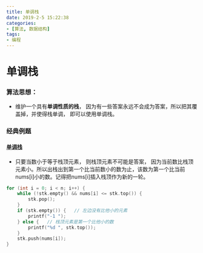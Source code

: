 ```yaml
---
title: 单调栈
date: 2019-2-5 15:22:38
categories:
- [算法, 数据结构]
tags:
- 编程
---
```


# 单调栈

### 算法思想：

* 维护一个具有**单调性质的栈**， 因为有一些答案永远不会成为答案，所以把其覆盖掉，并使得栈单调， 即可以使用单调栈。



### 经典例题

#### [单调栈](https://www.acwing.com/problem/content/832/)

* 只要当数小于等于栈顶元素， 则栈顶元素不可能是答案， 因为当前数比栈顶元素小。所以出栈出到第一个比当前数小的数为止，该数为第一个比当前nums[i]小的数。记得把nums[i]插入栈顶作为新的一轮。

```c++
for (int i = 0; i < n; i++) {
    while (!stk.empty() && nums[i] <= stk.top()) {
        stk.pop();
    }
    if (stk.empty()) {   // 左边没有比他小的元素
        printf("-1 ");
    } else {   // 栈顶元素是第一个比他小的数
        printf("%d ", stk.top());
    }
    stk.push(nums[i]);
}
```

